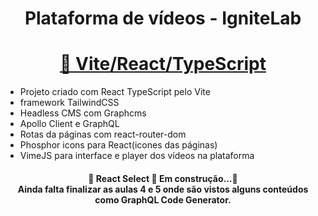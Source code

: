<h1 align="center">Plataforma de vídeos - IgniteLab</h1>

<h1 align="center">
    <a href="https://vitejs.dev/guide/#browser-support">🔗 Vite/React/TypeScript</a>
</h1>
<ul>
  <li> Projeto criado com React TypeScript pelo Vite</li>
  <li> framework TailwindCSS</li>
  <li> Headless CMS com Graphcms</li> 
  <li> Apollo Client e GraphQL</li> 
  <li> Rotas da páginas com react-router-dom</li>
  <li> Phosphor icons para React(icones das páginas)</li>
  <li> VimeJS para interface e player dos vídeos na plataforma</li> 
  
</ul>

<h4 align="center"> 
	🚧  React Select 🚀 Em construção...🚧 <br>
  Ainda falta finalizar as aulas 4 e 5
  onde são vistos alguns conteúdos como GraphQL Code Generator.
</h4>

